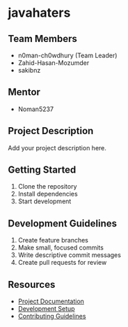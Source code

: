 # javahaters

## Team Members
- n0man-ch0wdhury (Team Leader)
- Zahid-Hasan-Mozumder
- sakibnz

## Mentor
- Noman5237

## Project Description
Add your project description here.

## Getting Started
1. Clone the repository
2. Install dependencies
3. Start development

## Development Guidelines
1. Create feature branches
2. Make small, focused commits
3. Write descriptive commit messages
4. Create pull requests for review

## Resources
- [Project Documentation](docs/)
- [Development Setup](docs/setup.md)
- [Contributing Guidelines](CONTRIBUTING.md)
